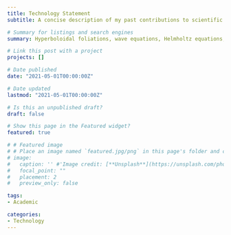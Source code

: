 ```yaml
---
title: Technology Statement
subtitle: A concise description of my past contributions to scientific research, my current projects, and future plans.

# Summary for listings and search engines
summary: Hyperboloidal foliations, wave equations, Helmholtz equations, applied relativity, adaptive Kalman regression for numerical weather forecasting, central schemes for conservation laws.

# Link this post with a project
projects: []

# Date published
date: "2021-05-01T00:00:00Z"

# Date updated
lastmod: "2021-05-01T00:00:00Z"

# Is this an unpublished draft?
draft: false

# Show this page in the Featured widget?
featured: true

# # Featured image
# # Place an image named `featured.jpg/png` in this page's folder and customize its options here.
# image:
#   caption: '' #'Image credit: [**Unsplash**](https://unsplash.com/photos/CpkOjOcXdUY)'
#   focal_point: ""
#   placement: 2
#   preview_only: false

tags:
- Academic

categories:
- Technology
---
```

